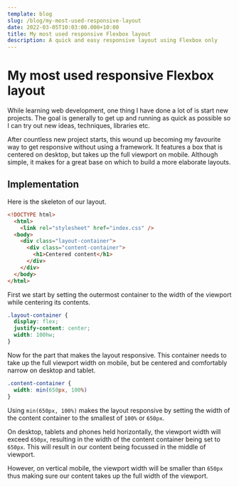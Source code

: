 ```yaml
---
template: blog
slug: /blog/my-most-used-responsive-layout
date: 2022-03-05T10:03:00.000+10:00
title: My most used responsive Flexbox layout
description: A quick and easy responsive layout using Flexbox only
---
```


# My most used responsive Flexbox layout
 
While learning web development, one thing I have done a lot of is
start new projects. The goal is generally to get up and running 
as quick as possible so I can try out new ideas, techniques, libraries
etc.
  
After countless new project starts, this wound up becoming my favourite
way to get responsive without using a framework. It features a box 
that is centered on desktop, but takes up the full viewport
on mobile. Although simple, it makes for a great base on which to build
a more elaborate layouts.

## Implementation

Here is the skeleton of our layout.

```html
<!DOCTYPE html>
  <html>
    <link rel="stylesheet" href="index.css" />
  <body>
    <div class="layout-container">
      <div class="content-container">
        <h1>Centered content</h1>
      </div>
    </div>
  </body>
</html>
```
First we start by setting the outermost container to the width of the 
viewport while centering its contents.

```css
.layout-container { 
  display: flex;
  justify-content: center;
  width: 100hw;
}
```

Now for the part that makes the layout responsive. This container needs to 
take up the full viewport width on mobile, but be centered and comfortably
narrow on desktop and tablet.

```css
.content-container {
  width: min(650px, 100%)
}  
```

Using `min(650px, 100%)` makes the layout responsive by 
setting the width of the content container to the smallest of `100%` or 
`650px`.  
  
On desktop, tablets and phones held horizontally, the viewport width will
exceed `650px`, resulting in the width of the content container being set to
`650px`. This will result in our content being focussed in the middle of
viewport.

However, on vertical mobile, the viewport width will be smaller than `650px`
thus making sure our content takes up the full width of the viewport.



